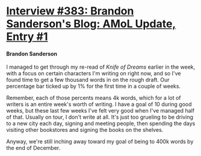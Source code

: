 # [Interview #383: Brandon Sanderson's Blog: AMoL Update, Entry #1](https://www.theoryland.com/intvmain.php?i=383#1)

#### Brandon Sanderson

I managed to get through my re-read of
*Knife of Dreams*
earlier in the week, with a focus on certain characters I'm writing on right now, and so I've found time to get a few thousand words in on the rough draft. Our percentage bar ticked up by 1% for the first time in a couple of weeks.

Remember, each of those percents means 4k words, which for a lot of writers is an entire week's worth of writing. I have a goal of 10 during good weeks, but these last few weeks I've felt very good when I've managed half of that. Usually on tour, I don't write at all. It's just too grueling to be driving to a new city each day, signing and meeting people, then spending the days visiting other bookstores and signing the books on the shelves.

Anyway, we're still inching away toward my goal of being to 400k words by the end of December.

